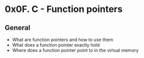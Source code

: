 # 0x0F. C - Function pointers
## General
* What are function pointers and how to use them
* What does a function pointer exactly hold
* Where does a function pointer point to in the virtual memory

